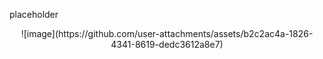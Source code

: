 placeholder


<p align="center">
![image](https://github.com/user-attachments/assets/b2c2ac4a-1826-4341-8619-dedc3612a8e7)
</p>

